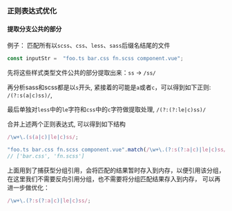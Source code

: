 ### 正则表达式优化

#### 提取分支公共的部分

例子： 匹配所有以`scss`、`css`、`less`、`sass`后缀名结尾的文件

```js
const inputStr =  "foo.ts bar.css fn.scss component.vue";
```
先将这些样式类型文件公共的部分提取出来：`ss` -> `/ss/`

再分析sass和scss都是以`s`开头, 紧接着的可能是`a`或者`c`，可以得到如下正则: `/(?:s(a|c)ss)/`,


最后单独对`less`中的`le`字符和`css`中的`c`字符做提取处理,
`/(?:(?:le|c)ss)/`

合并上述两个正则表达式, 可以得到如下结构

```js
/\w+\.(s(a|c)|le|c)ss/;

"foo.ts bar.css fn.scss component.vue".match(/\w+\.(?:s(?:a|c)|le|c)ss/g); 
// ['bar.css', 'fn.scss']
```

上面用到了捕获型分组引用，会将匹配的结果暂时存入到内存，以便引用该分组，在这里我们不需要反向引用分组，也不需要将分组匹配结果存入到内存，
可以再进一步做优化：

```js
/\w+\.(?:s(?:a|c)|le|c)ss/;
```
